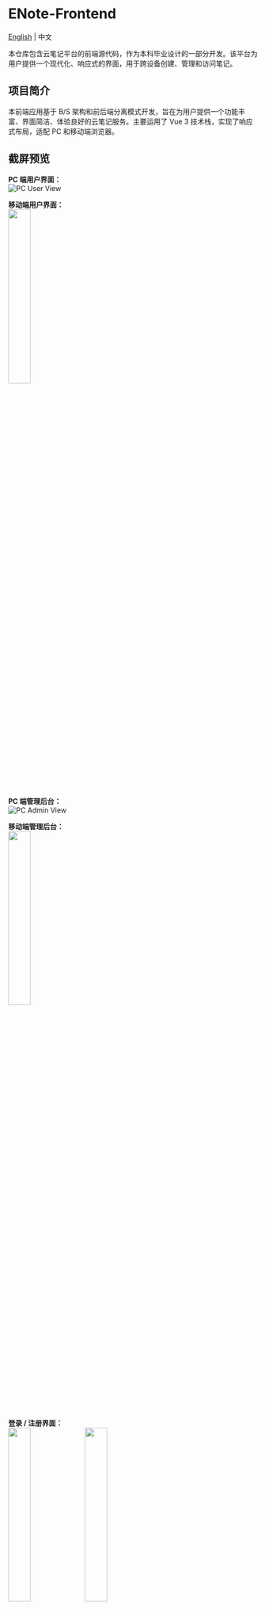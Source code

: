 # ENote-Frontend
[English](./README.md) | 中文

本仓库包含云笔记平台的前端源代码，作为本科毕业设计的一部分开发。该平台为用户提供一个现代化、响应式的界面，用于跨设备创建、管理和访问笔记。

## 项目简介

本前端应用基于 B/S 架构和前后端分离模式开发，旨在为用户提供一个功能丰富、界面简洁、体验良好的云笔记服务。主要运用了 Vue 3 技术栈，实现了响应式布局，适配 PC 和移动端浏览器。

## 截屏预览

**PC 端用户界面：**  
![PC User View](./assets/PC%20端用户界面.png)

**移动端用户界面：**  
<img src="./assets/移动端用户界面.png" style="width: 30%"></img>

**PC 端管理后台：**  
![PC Admin View](./assets/PC%20端管理后台.png)

**移动端管理后台：**  
<img src="./assets/移动端管理后台.png" style="width: 30%"></img>

**登录 / 注册界面：**  
<img src="./assets/登陆界面.png" style="width: 30%"></img>
<img src="./assets/注册界面.png" style="width: 30%"></img>

## 主要功能 (Features)

### 用户认证
- 用户注册（邮箱验证）
- 用户登录
- 忘记密码（邮箱验证重置）
- “记住我”自动登录（持久化令牌）
- 权限管理（普通用户、普通管理员、超级管理员）
- 用户状态管理（启用 / 禁用）

### 笔记管理
- 创建 / 删除 / 重命名笔记
- 富文本编辑（支持文本、图片、视频、音频嵌入 - 使用 WangEditor 5）
- 内容即时 / 自动保存
- 笔记列表展示（摘要、更新时间）
- 关键字检索（模糊匹配，大小写不敏感）
- 笔记大纲查看
- 收藏 / 取消收藏
- 移动笔记至不同文件夹
- 为笔记添加 / 删除标签

### 文件夹与标签管理
- 创建 / 删除 / 重命名文件夹和标签
- 移动文件夹
- 按文件夹、标签、收藏状态、关键字筛选笔记
- 右键菜单操作（笔记、文件夹、标签）— 使用 Vue3 Context Menu 实现

### 文件管理
- 上传用户头像
- 上传 / 访问 / 删除笔记中的图片、视频、音频  
  _（删除操作关联笔记内容变更）_

### 用户中心
- 查看 / 修改个人信息（用户名、邮箱、密码、头像）  
  _（敏感操作需邮箱验证）_
- 删除账号（邮箱验证）

### 数据分析（用户端）
- 统计个人笔记、文件夹、收藏、标签、多媒体文件数量
- 可视化显示个人存储用量（笔记与多媒体）

### 数据分析（管理端）
- 查看平台用户总数、日新增、周新增、日活跃、周活跃及趋势
- 查看平台笔记总数、日新增、周新增、日活跃、周活跃及趋势
- 查看平台文件（图片 / 视频 / 音频）总数、存储用量及趋势
- 图表展示使用 AntV G2 实现

### 管理后台
- 用户管理（创建、查询、编辑、删除）  
  _（管理员不可编辑 / 删除权限等于或高于自身的用户）_
- 平台数据维护（备份 / 恢复 - 界面模拟）

### 其他
- 响应式布局（同时适配 PC 与移动端）
- 简洁美观的 UI 界面（基于 Element Plus 和 TailwindCSS）

## 技术栈 (Technology Stack)

- **框架：** Vue.js 3（Composition API）
- **构建工具：** Vite
- **UI 库：** Element Plus
- **路由：** Vue Router
- **状态管理：** Pinia
- **HTTP 客户端：** Axios
- **富文本编辑器：** WangEditor 5
- **数据可视化：** AntV G2
- **右键菜单：** Vue3 Context Menu
- **CSS 框架：** TailwindCSS
- **核心语言：** JavaScript (ES6+) / 可选 TypeScript
- **包管理工具：** NPM / Yarn / PNPM

## 项目结构 (Project Structure)

```
enote-frontend/
├── public/
│   └── favicon.ico               # 网站图标
├── src/
│   ├── assets/                   # 静态资源（图片、字体等）
│   ├── components/              # 可复用组件（按 admin, auth, layout, user 分类）
│   ├── router/                  # 路由配置（router.js）
│   ├── store/                   # 状态管理（Pinia store.js）
│   ├── styles/                  # 全局样式（style.css）
│   ├── utils/                   # 工具函数（常量、格式化、封装请求、校验器等）
│   ├── views/                   # 页面组件
│   ├── App.vue                  # 根组件
│   └── main.js                  # 应用入口
├── .env.development             # 开发环境变量（示例）
├── index.html                   # HTML 入口
├── package.json                 # 项目依赖和脚本
├── vite.config.js               # Vite 配置文件
└── tailwind.config.js           # TailwindCSS 配置
```

## 本地运行 (Getting Started)

### 先决条件

- Node.js (推荐 >=16.x)
- NPM 或 Yarn 或 PNPM

### 安装与运行

1. **克隆仓库**
    ```bash
    git clone git@github.com:linxin4cs/enote-frontend.git
    cd enote-frontend
    ```

2. **安装依赖**
    ```bash
    npm install
    # 或
    yarn install
    # 或
    pnpm install
    ```

3. **配置环境变量**
    在项目根目录下创建 `.env.development` 文件，添加以下内容：

    ```env
    VITE_API_BASE_URL=http://localhost:8080/api
    ```
    _（请根据你的后端地址和端口进行修改）_

4. **运行开发服务器**
    ```bash
    npm run dev
    # 或
    yarn dev
    # 或
    pnpm dev
    ```

    应用将在 `http://localhost:5173`（或 Vite 指定的端口）访问。

5. **构建生产版本**
    ```bash
    npm run build
    # 或
    yarn build
    # 或
    pnpm build
    ```

    构建结果将在 `dist/` 目录下。

## API 交互 (API Interaction)

此前端应用需与对应的 **云笔记平台后端服务** 进行交互。请确保后端服务已运行，并在 `.env.development` 中正确配置了 `VITE_API_BASE_URL`。

后端仓库地址：[ENote-Backend](https://github.com/linxin4cs/enote-backend)
